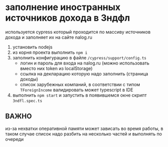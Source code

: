 # заполнение иностранных источников дохода в 3ндфл
используется cypress который проходится по массиву источников дохода и заполняет их на сайте nalog.ru

1. установить nodejs
2. из корня проекта выполнить `npm i`
3. заполнить конфигурацию в файле `/cypress/support/config.ts`
   - логин и пароль для входа на nalog.ru (можно использовать вместо них token из localStorage)
   - ссылка на декларацию которую надо заполнить (страница доходы)
   - список зарубежных компаний, в соответствии с типом `TForeignIncome` валидировать может typescript в IDE
4. выполнить `npm start` и запустить в появившемся окне скрипт `3ndfl.spec.ts`

## ВАЖНО
из-за нехватки оперативной памяти может зависать во время работы, в таком случае список надо разбить на несколько частей и выполнять по очереди
